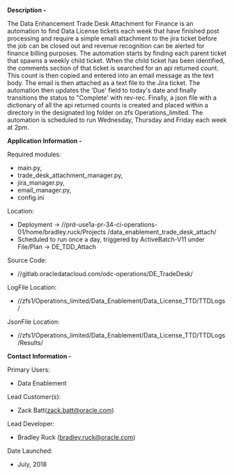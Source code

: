 **Description -**

The Data Enhancement Trade Desk Attachment for Finance is an automation to find Data License tickets each week that
have finished post processing and require a simple email attachment to the jira ticket before the job can be closed
out and revenue recognition can be alerted for finance billing purposes. The automation starts by finding each parent
ticket that spawns a weekly child ticket.  When the child ticket has been identified, the comments section of that
ticket is searched for an api returned count. This count is then copied and entered into an email message as the text
body. The email is then attached as a text file to the Jira ticket.  The automation then updates the 'Due' field to
today's date and finally transitions the status to "Complete' with rev-rec. Finally, a json file with a dictionary of
all the api returned counts is created and placed within a directory in the designated log folder on zfs
Operations_limited. The automation is scheduled to run Wednesday, Thursday and Friday each week at 2pm.

**Application Information -**

Required modules: <ul>
                  <li>main.py,
                  <li>trade_desk_attachment_manager.py,
                  <li>jira_manager.py,
                  <li>email_manager.py,
                  <li>config.ini
                  </ul>

Location:         <ul>
                  <li>Deployment -> //prd-use1a-pr-34-ci-operations-01/home/bradley.ruck/Projects
                                                                                    /data_enablement_trade_desk_attach/
                  <li>Scheduled to run once a day, triggered by ActiveBatch-V11 under File/Plan -> DE_TDD_Attach
                  </ul>

Source Code:      <ul>
                  <li>//gitlab.oracledatacloud.com/odc-operations/DE_TradeDesk/
                  </ul>

LogFile Location: <ul>
                  <li>//zfs1/Operations_limited/Data_Enablement/Data_License_TTD/TTDLogs/
                  </ul>
                  
JsonFile Location:<ul>
                  <li>//zfs1/Operations_limited/Data_Enablement/Data_License_TTD/TTDLogs/Results/
                  </ul>

**Contact Information -**

Primary Users:    <ul>
                  <li>Data Enablement
                  </ul>

Lead Customer(s): <ul>
                  <li>Zack Batt(zack.batt@oracle.com)
                  </ul>

Lead Developer:   <ul>
                  <li>Bradley Ruck (bradley.ruck@oracle.com)
                  </ul>

Date Launched:    <ul>
                  <li>July, 2018
                  </ul>